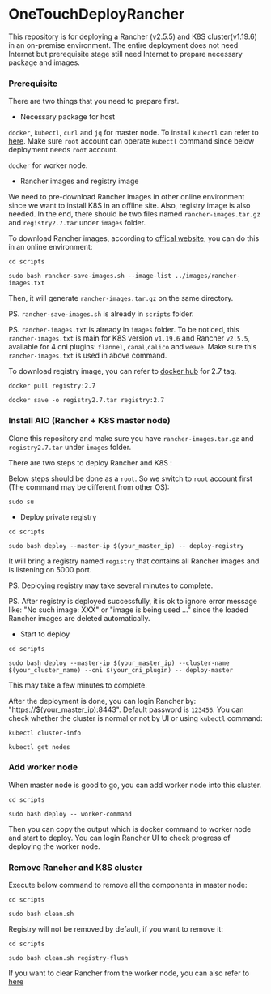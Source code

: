 # OneTouchDeployRancher

This repository is for deploying a Rancher (v2.5.5) and K8S cluster(v1.19.6) in an on-premise environment.
The entire deployment does not need Internet but prerequisite stage still need Internet to prepare necessary package and images.

### Prerequisite

There are two things that you need to prepare first.

- Necessary package for host

`docker`, `kubectl`, `curl` and `jq` for master node. To install `kubectl` can refer to [here](https://kubernetes.io/docs/tasks/tools/install-kubectl/). Make sure `root` account can operate `kubectl` command since below deployment needs `root` account.
 
`docker` for worker node.

- Rancher images and registry image

We need to pre-download Rancher images in other online environment since we want to install K8S in an offline site. Also, registry image is also needed. In the end, there should be two files named `rancher-images.tar.gz` and `registry2.7.tar` under `images` folder.

To download Rancher images, according to [offical website](https://rancher.com/docs/rancher/v2.x/en/installation/other-installation-methods/air-gap/populate-private-registry/), you can do this in an online environment:
```
cd scripts

sudo bash rancher-save-images.sh --image-list ../images/rancher-images.txt
```
Then, it will generate `rancher-images.tar.gz` on the same directory.

PS. `rancher-save-images.sh` is already in `scripts` folder.

PS. `rancher-images.txt` is already in `images` folder. To be noticed, this `rancher-images.txt` is main for K8S version `v1.19.6` and Rancher `v2.5.5`, available for 4 cni plugins: `flannel`, `canal`,`calico` and `weave`. Make sure this `rancher-images.txt` is used in above command.

To download registry image, you can refer to [docker hub](https://hub.docker.com/_/registry) for 2.7 tag.
```
docker pull registry:2.7

docker save -o registry2.7.tar registry:2.7
```

### Install AIO (Rancher + K8S master node)

Clone this repository and make sure you have `rancher-images.tar.gz` and `registry2.7.tar` under `images` folder.

There are two steps to deploy Rancher and K8S :

Below steps should be done as a `root`. So we switch to `root` account first (The command may be different from other OS):
```
sudo su
```

- Deploy private registry
```
cd scripts

sudo bash deploy --master-ip $(your_master_ip) -- deploy-registry
```
It will bring a registry named `registry` that contains all Rancher images and is listening on 5000 port.

PS. Deploying registry may take several minutes to complete.

PS. After registry is deployed successfully, it is ok to ignore error message like: "No such image: XXX" or "image is being used ..." since the loaded Rancher images are deleted automatically.

- Start to deploy
```
cd scripts

sudo bash deploy --master-ip $(your_master_ip) --cluster-name $(your_cluster_name) --cni $(your_cni_plugin) -- deploy-master
```

This may take a few minutes to complete.

After the deployment is done, you can login Rancher by: "https://$(your_master_ip):8443". Default password is `123456`. You can check whether the cluster is normal or not by UI or using `kubectl` command:
```
kubectl cluster-info

kubectl get nodes
```

### Add worker node

When master node is good to go, you can add worker node into this cluster.
```
cd scripts

sudo bash deploy -- worker-command
```

Then you can copy the output which is docker command to worker node and start to deploy. You can login Rancher UI to check progress of deploying the worker node.

### Remove Rancher and K8S cluster

Execute below command to remove all the components in master node:
```
cd scripts

sudo bash clean.sh
```

Registry will not be removed by default, if you want to remove it:
```
cd scripts

sudo bash clean.sh registry-flush
```
If you want to clear Rancher from the worker node, you can also refer to [here](https://www.rancher.co.jp/docs/rke/latest/en/managing-clusters/)
